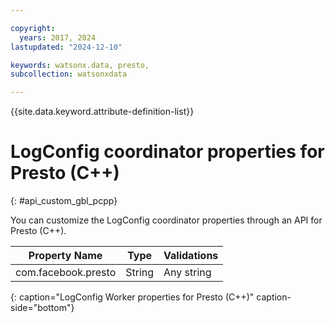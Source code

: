 ```yaml
---

copyright:
  years: 2017, 2024
lastupdated: "2024-12-10"

keywords: watsonx.data, presto,
subcollection: watsonxdata

---
```


{{site.data.keyword.attribute-definition-list}}

# LogConfig coordinator properties for Presto (C++)
{: #api_custom_gbl_pcpp}

You can customize the LogConfig coordinator properties through an API for Presto (C++).

|Property Name | Type | Validations |
|-- | -- | --|
|com.facebook.presto | String | Any string |
{: caption="LogConfig Worker properties for Presto (C++)" caption-side="bottom"}

